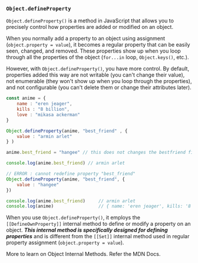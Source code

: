 ### `Object.defineProperty`

`Object.defineProperty()` is a method in JavaScript that allows you to precisely control how properties are added or modified on an object.

When you normally add a property to an object using assignment (`object.property = value`), it becomes a regular property that can be easily seen, changed, and removed. These properties show up when you loop through all the properties of the object (`for...in` loop, `Object.keys()`, etc.).

However, with `Object.defineProperty()`, you have more control. By default, properties added this way are not writable (you can't change their value), not enumerable (they won't show up when you loop through the properties), and not configurable (you can't delete them or change their attributes later).

```javascript
const anime = {
	name : "eren jeager",
	kills : "8 billion",
	love : "mikasa ackerman"	
}

Object.defineProperty(anime, "best_friend" , {
	value : "armin arlet"
} )

anime.best_friend = "hangee" // this does not changes the bestfriend field because its not writable now. It can only be changed again using object.defineProperty

console.log(anime.best_friend) // armin arlet

// ERROR : cannot redefine property "best_friend"
Object.defineProperty(anime, "best_friend", {
	value : "hangee"
})

console.log(anime.best_friend)     // armin arlet
console.log(anime)                 // { name: 'eren jeager', kills: '8 billion', love: 'mikasa ackerman' } (the best_friend property will be hidden while console.logging & mapping the whole object )
```

When you use `Object.defineProperty()`, it employs the `[[DefineOwnProperty]]` internal method to define or modify a property on an object. ***This internal method is specifically designed for defining properties*** and is different from the `[[Set]]` internal method used in regular property assignment (`object.property = value`).


More to learn on Object Internal Methods. Refer the MDN Docs.